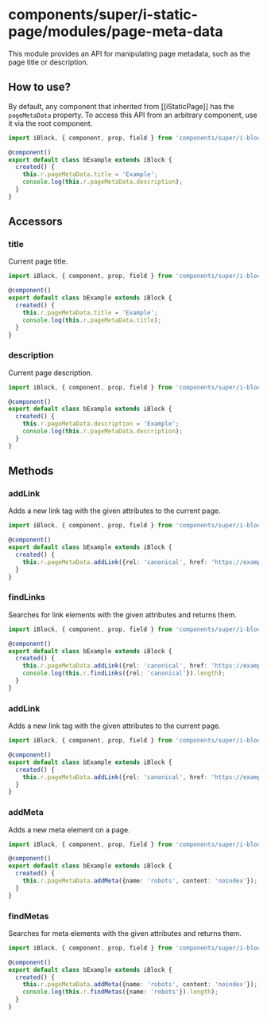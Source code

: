 # components/super/i-static-page/modules/page-meta-data

This module provides an API for manipulating page metadata, such as the page title or description.

## How to use?

By default, any component that inherited from [[iStaticPage]] has the `pageMetaData` property.
To access this API from an arbitrary component, use it via the root component.

```typescript
import iBlock, { component, prop, field } from 'components/super/i-block/i-block';

@component()
export default class bExample extends iBlock {
  created() {
    this.r.pageMetaData.title = 'Example';
    console.log(this.r.pageMetaData.description);
  }
}
```

## Accessors

### title

Current page title.

```typescript
import iBlock, { component, prop, field } from 'components/super/i-block/i-block';

@component()
export default class bExample extends iBlock {
  created() {
    this.r.pageMetaData.title = 'Example';
    console.log(this.r.pageMetaData.title);
  }
}
```

### description

Current page description.

```typescript
import iBlock, { component, prop, field } from 'components/super/i-block/i-block';

@component()
export default class bExample extends iBlock {
  created() {
    this.r.pageMetaData.description = 'Example';
    console.log(this.r.pageMetaData.description);
  }
}
```

## Methods

### addLink

Adds a new link tag with the given attributes to the current page.

```typescript
import iBlock, { component, prop, field } from 'components/super/i-block/i-block';

@component()
export default class bExample extends iBlock {
  created() {
    this.r.pageMetaData.addLink({rel: 'canonical', href: 'https://example.com'});
  }
}
```

### findLinks

Searches for link elements with the given attributes and returns them.

```typescript
import iBlock, { component, prop, field } from 'components/super/i-block/i-block';

@component()
export default class bExample extends iBlock {
  created() {
    this.r.pageMetaData.addLink({rel: 'canonical', href: 'https://example.com'});
    console.log(this.r.findLinks({rel: 'canonical'}).length);
  }
}
```

### addLink

Adds a new link tag with the given attributes to the current page.

```typescript
import iBlock, { component, prop, field } from 'components/super/i-block/i-block';

@component()
export default class bExample extends iBlock {
  created() {
    this.r.pageMetaData.addLink({rel: 'canonical', href: 'https://example.com'});
  }
}
```

### addMeta

Adds a new meta element on a page.

```typescript
import iBlock, { component, prop, field } from 'components/super/i-block/i-block';

@component()
export default class bExample extends iBlock {
  created() {
    this.r.pageMetaData.addMeta({name: 'robots', content: 'noindex'});
  }
}
```

### findMetas

Searches for meta elements with the given attributes and returns them.

```typescript
import iBlock, { component, prop, field } from 'components/super/i-block/i-block';

@component()
export default class bExample extends iBlock {
  created() {
    this.r.pageMetaData.addMeta({name: 'robots', content: 'noindex'});
    console.log(this.r.findMetas({name: 'robots'}).length);
  }
}
```
